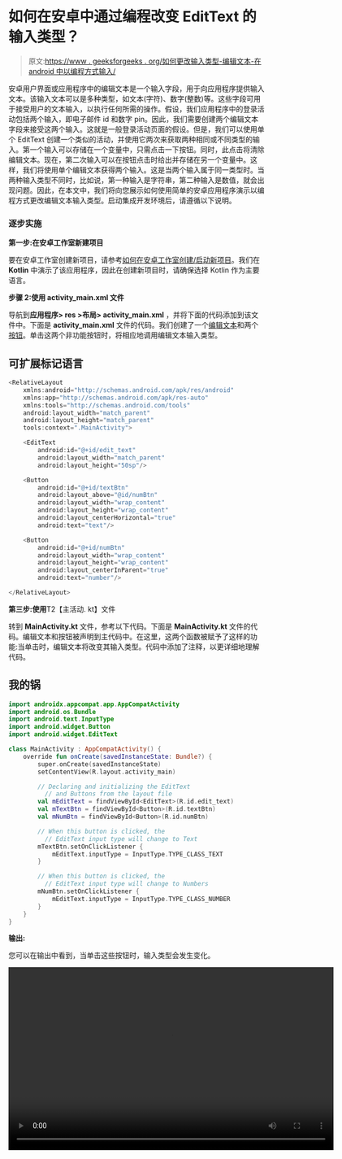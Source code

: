# 如何在安卓中通过编程改变 EditText 的输入类型？

> 原文:[https://www . geeksforgeeks . org/如何更改输入类型-编辑文本-在 android 中以编程方式输入/](https://www.geeksforgeeks.org/how-to-change-input-type-of-edittext-programmatically-in-android/)

安卓用户界面或应用程序中的编辑文本是一个输入字段，用于向应用程序提供输入文本。该输入文本可以是多种类型，如文本(字符)、数字(整数)等。这些字段可用于接受用户的文本输入，以执行任何所需的操作。假设，我们应用程序中的登录活动包括两个输入，即电子邮件 id 和数字 pin。因此，我们需要创建两个编辑文本字段来接受这两个输入。这就是一般登录活动页面的假设。但是，我们可以使用单个 EditText 创建一个类似的活动，并使用它两次来获取两种相同或不同类型的输入。第一个输入可以存储在一个变量中，只需点击一下按钮。同时，此点击将清除编辑文本。现在，第二次输入可以在按钮点击时给出并存储在另一个变量中。这样，我们将使用单个编辑文本获得两个输入。这是当两个输入属于同一类型时。当两种输入类型不同时，比如说，第一种输入是字符串，第二种输入是数值，就会出现问题。因此，在本文中，我们将向您展示如何使用简单的安卓应用程序演示以编程方式更改编辑文本输入类型。启动集成开发环境后，请遵循以下说明。

### 逐步实施

**第一步:在安卓工作室新建项目**

要在安卓工作室创建新项目，请参考[如何在安卓工作室创建/启动新项目](https://www.geeksforgeeks.org/android-how-to-create-start-a-new-project-in-android-studio/)。我们在 **Kotlin** 中演示了该应用程序，因此在创建新项目时，请确保选择 Kotlin 作为主要语言。

**步骤 2:使用 activity_main.xml 文件**

导航到**应用程序> res >布局> activity_main.xml** ，并将下面的代码添加到该文件中。下面是 **activity_main.xml** 文件的代码。我们创建了一个[编辑文本](https://www.geeksforgeeks.org/android-edittext-in-kotlin/)和两个[按钮](https://www.geeksforgeeks.org/button-in-kotlin/)。单击这两个非功能按钮时，将相应地调用编辑文本输入类型。

## 可扩展标记语言

```kt
<RelativeLayout 
    xmlns:android="http://schemas.android.com/apk/res/android"
    xmlns:app="http://schemas.android.com/apk/res-auto"
    xmlns:tools="http://schemas.android.com/tools"
    android:layout_width="match_parent"
    android:layout_height="match_parent"
    tools:context=".MainActivity">

    <EditText
        android:id="@+id/edit_text"
        android:layout_width="match_parent"
        android:layout_height="50sp"/>

    <Button
        android:id="@+id/textBtn"
        android:layout_above="@id/numBtn"
        android:layout_width="wrap_content"
        android:layout_height="wrap_content"
        android:layout_centerHorizontal="true"
        android:text="text"/>

    <Button
        android:id="@+id/numBtn"
        android:layout_width="wrap_content"
        android:layout_height="wrap_content"
        android:layout_centerInParent="true"
        android:text="number"/>

</RelativeLayout>
```

**第三步:使用**T2【主活动. kt】文件

转到 **MainActivity.kt** 文件，参考以下代码。下面是 **MainActivity.kt** 文件的代码。编辑文本和按钮被声明到主代码中。在这里，这两个函数被赋予了这样的功能:当单击时，编辑文本将改变其输入类型。代码中添加了注释，以更详细地理解代码。

## 我的锅

```kt
import androidx.appcompat.app.AppCompatActivity
import android.os.Bundle
import android.text.InputType
import android.widget.Button
import android.widget.EditText

class MainActivity : AppCompatActivity() {
    override fun onCreate(savedInstanceState: Bundle?) {
        super.onCreate(savedInstanceState)
        setContentView(R.layout.activity_main)

        // Declaring and initializing the EditText
          // and Buttons from the layout file 
        val mEditText = findViewById<EditText>(R.id.edit_text)
        val mTextBtn = findViewById<Button>(R.id.textBtn)
        val mNumBtn = findViewById<Button>(R.id.numBtn)

        // When this button is clicked, the 
          // EditText input type will change to Text
        mTextBtn.setOnClickListener {
            mEditText.inputType = InputType.TYPE_CLASS_TEXT
        }

        // When this button is clicked, the 
          // EditText input type will change to Numbers
        mNumBtn.setOnClickListener {
            mEditText.inputType = InputType.TYPE_CLASS_NUMBER
        }
    }
}
```

**输出:**

您可以在输出中看到，当单击这些按钮时，输入类型会发生变化。

<video class="wp-video-shortcode" id="video-728386-1" width="640" height="360" preload="metadata" controls=""><source type="video/mp4" src="https://media.geeksforgeeks.org/wp-content/uploads/20210816204127/o103.mp4?_=1">[https://media.geeksforgeeks.org/wp-content/uploads/20210816204127/o103.mp4](https://media.geeksforgeeks.org/wp-content/uploads/20210816204127/o103.mp4)</video>